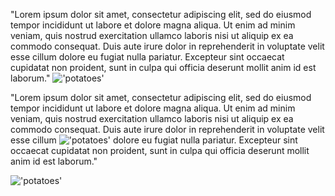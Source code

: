 "Lorem ipsum dolor sit amet, consectetur adipiscing elit, sed do eiusmod tempor incididunt ut labore et dolore magna aliqua. Ut enim ad minim veniam, quis nostrud exercitation ullamco laboris nisi ut aliquip ex ea commodo consequat. Duis aute irure dolor in reprehenderit in voluptate velit esse cillum dolore eu fugiat nulla pariatur. Excepteur sint occaecat cupidatat non proident, sunt in culpa qui officia deserunt mollit anim id est laborum."
!['potatoes'](https://github.com/hgarrereyn/Th3g3ntl3man-CTF-Writeups/blob/55953d686ddd61d007491ca1b45712609355ae71/2017/UIUCTF/problems/Cryptography/testFileConverterScript/Front_Page.png?raw=true)

"Lorem ipsum dolor sit amet, consectetur adipiscing elit, sed do eiusmod tempor incididunt ut labore et dolore magna aliqua. Ut enim ad minim veniam, quis nostrud exercitation ullamco laboris nisi ut aliquip ex ea commodo consequat. Duis aute irure dolor in reprehenderit in voluptate velit esse cillum !['potatoes'](https://github.com/hgarrereyn/Th3g3ntl3man-CTF-Writeups/blob/55953d686ddd61d007491ca1b45712609355ae71/2017/UIUCTF/problems/Cryptography/testFileConverterScript/Front_Page.png?raw=true) dolore eu fugiat nulla pariatur. Excepteur sint occaecat cupidatat non proident, sunt in culpa qui officia deserunt mollit anim id est laborum."

!['potatoes'](https://github.com/hgarrereyn/Th3g3ntl3man-CTF-Writeups/blob/55953d686ddd61d007491ca1b45712609355ae71/logo_512.png?raw=true)
